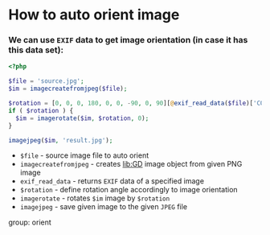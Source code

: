# How to auto orient image

### We can use `EXIF` data to get image orientation (in case it has this data set):

```php
<?php

$file = 'source.jpg';
$im = imagecreatefromjpeg($file);

$rotation = [0, 0, 0, 180, 0, 0, -90, 0, 90][@exif_read_data($file)['COMPUTED']['Orientation'] ?: 0];
if ( $rotation ) {
  $im = imagerotate($im, $rotation, 0);
}

imagejpeg($im, 'result.jpg');
```

- `$file` - source image file to auto orient
- `imagecreatefromjpeg` - creates [lib:GD](https://onelinerhub.com/php-gd/how-to-install-gd-for-php-on-ubuntu-ubuntuversion) image object from given PNG image
- `exif_read_data` - returns `EXIF` data of a specified image
- `$rotation` - define rotation angle accordingly to image orientation
- `imagerotate` - rotates `$im` image by `$rotation`
- `imagejpeg` - save given image to the given `JPEG` file

group: orient


